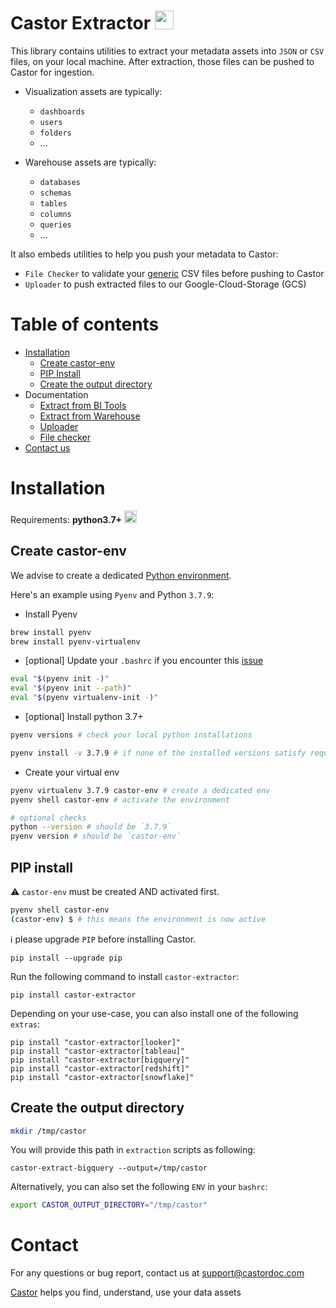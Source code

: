 # Castor Extractor <img src="https://app.castordoc.com/images/castor_icon_dark.svg" width=30 />


This library contains utilities to extract your metadata assets into `JSON` or `CSV` files, on your local machine.
After extraction, those files can be pushed to Castor for ingestion.

- Visualization assets are typically:
  - `dashboards`
  - `users`
  - `folders`
  - ...


- Warehouse assets are typically:
  - `databases`
  - `schemas`
  - `tables`
  - `columns`
  - `queries`
  - ...

It also embeds utilities to help you push your metadata to Castor:
- `File Checker` to validate your [generic](https://docs.castordoc.com/integrations/data-warehouses/generic-warehouse) CSV files before pushing to Castor
- `Uploader` to push extracted files to our Google-Cloud-Storage (GCS)


# Table of contents


- [Installation](#installation)
  * [Create castor-env](#create-castor-env)
  * [PIP Install](#pip-install)
  * [Create the output directory](#create-the-output-directory)
- Documentation
  - [Extract from BI Tools](https://docs.castordoc.com/castor-package/read-me/bi-tools)
  - [Extract from Warehouse](https://docs.castordoc.com/castor-package/read-me/warehouse)
  - [Uploader](https://docs.castordoc.com/castor-package/read-me/uploader)
  - [File checker](https://docs.castordoc.com/castor-package/read-me/file-checker)
- [Contact us](#contact-us)

# Installation

Requirements: **python3.7+**
<img src="https://upload.wikimedia.org/wikipedia/commons/c/c3/Python-logo-notext.svg" width=20 />


## Create castor-env

We advise to create a dedicated [Python environment](https://docs.python.org/3/library/venv.html).

Here's an example using `Pyenv` and Python `3.7.9`:

- Install Pyenv
```bash
brew install pyenv
brew install pyenv-virtualenv
```

- [optional] Update your `.bashrc` if you encounter this [issue](https://stackoverflow.com/questions/45577194/failed-to-activate-virtualenv-with-pyenv/45578839)
```bash
eval "$(pyenv init -)"
eval "$(pyenv init --path)"
eval "$(pyenv virtualenv-init -)"
```

- [optional] Install python 3.7+

```bash
pyenv versions # check your local python installations

pyenv install -v 3.7.9 # if none of the installed versions satisfy requirements 3.7+
```

- Create your virtual env
```bash
pyenv virtualenv 3.7.9 castor-env # create a dedicated env
pyenv shell castor-env # activate the environment

# optional checks
python --version # should be `3.7.9`
pyenv version # should be `castor-env`
```

## PIP install

⚠️ `castor-env` must be created AND activated first.
```bash
pyenv shell castor-env
(castor-env) $ # this means the environment is now active
```

ℹ️ please upgrade `PIP` before installing Castor.
```
pip install --upgrade pip
```

Run the following command to install `castor-extractor`:
```
pip install castor-extractor
```

Depending on your use-case, you can also install one of the following `extras`:
```
pip install "castor-extractor[looker]"
pip install "castor-extractor[tableau]"
pip install "castor-extractor[bigquery]"
pip install "castor-extractor[redshift]"
pip install "castor-extractor[snowflake]"
```

## Create the output directory

```bash
mkdir /tmp/castor
```

You will provide this path in `extraction` scripts as following:
```
castor-extract-bigquery --output=/tmp/castor
```

Alternatively, you can also set the following `ENV` in your `bashrc`:
```bash
export CASTOR_OUTPUT_DIRECTORY="/tmp/castor"
````


# Contact

For any questions or bug report, contact us at [support@castordoc.com](mailto:support@castordoc.com)

[Castor](https://castordoc.com) helps you find, understand, use your data assets
